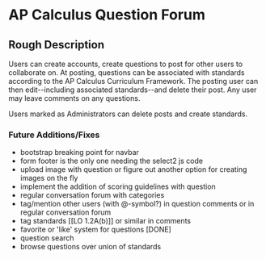 # AP Calculus Question Forum 

## Rough Description

Users can create accounts, create questions to post for other users to collaborate on. At posting, questions can be associated with standards according to the AP Calculus Curriculum Framework. The posting user can then edit--including associated standards--and delete their post. Any user may leave comments on any questions.

Users marked as Administrators can delete posts and create standards.

### Future Additions/Fixes

- bootstrap breaking point for navbar
- form footer is the only one needing the select2 js code
- upload image with question or figure out another option for creating images on the fly
- implement the addition of scoring guidelines with question
- regular conversation forum with categories
- tag/mention other users (with @-symbol?) in question comments or in regular conversation forum
- tag standards [[LO 1.2A(b)]] or similar in comments
- favorite or 'like' system for questions [DONE]
- question search
- browse questions over union of standards